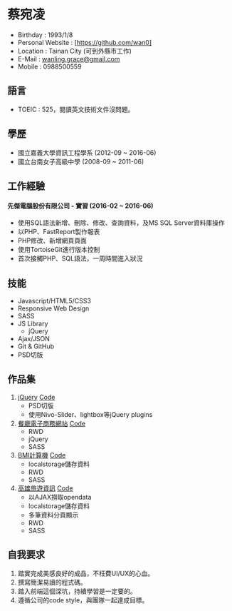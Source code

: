 # **蔡宛凌**
* Birthday : 1993/1/8
* Personal Website : [https://github.com/wan0]
* Location : Tainan City (可到外縣市工作)
* E-Mail : wanling.grace@gmail.com
* Mobile : 0988500559

## **語言**
* TOEIC : 525，閱讀英文技術文件沒問題。

## **學歷**
* 國立嘉義大學資訊工程學系 (2012-09 ~ 2016-06)
* 國立台南女子高級中學 (2008-09 ~ 2011-06)

## **工作經驗**
#### **先傑電腦股份有限公司 - 實習 (2016-02 ~ 2016-06)**
* 使用SQL語法新增、刪除、修改、查詢資料，及MS SQL Server資料庫操作
* 以PHP、FastReport製作報表
* PHP修改、新增網頁頁面
* 使用TortoiseGit進行版本控制
* 首次接觸PHP、SQL語法，一周時間進入狀況

## **技能**
* Javascript/HTML5/CSS3
* Responsive Web Design
* SASS 
* JS Library
   * jQuery
* Ajax/JSON
* Git & GitHub
* PSD切版

## **作品集**
1. [jQuery][1] [Code][5]
   * PSD切版
   * 使用Nivo-Slider、lightbox等jQuery plugins
2. [餐廳電子商務網站][2] [Code][6]
   * RWD
   * jQuery
   * SASS
3. [BMI計算機][3] [Code][7]
   * localstorage儲存資料
   * RWD
   * SASS
4. [高雄旅遊資訊][4] [Code][8]
   * 以AJAX撈取opendata
   * localstorage儲存資料
   * 多筆資料分頁顯示
   * RWD
   * SASS

## **自我要求**
1. 踏實完成美感良好的成品，不枉費UI/UX的心血。
2. 撰寫簡潔易讀的程式碼。
3. 踏入前端這個深坑，持續學習是一定要的。
4. 遵循公司的code style，與團隊一起達成目標。

[https://github.com/wan0]: https://github.com/wan0
[1]: https://wan0.github.io/finalproject/
[2]: https://wan0.github.io/hex_restaurant/
[3]: https://wan0.github.io/BMI/
[4]: https://wan0.github.io/KaohsiungTravel/
[5]: https://github.com/wan0/finalproject
[6]: https://github.com/wan0/hex_restaurant
[7]: https://github.com/wan0/BMI
[8]: https://github.com/wan0/KaohsiungTravel
